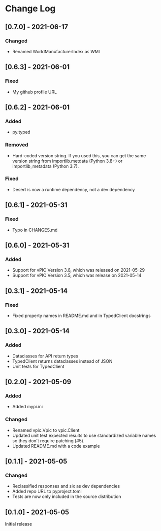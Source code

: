 # Change Log

## [0.7.0] - 2021-06-17

### Changed
- Renamed WorldManufacturerIndex as WMI

## [0.6.3] - 2021-06-01

### Fixed
- My github profile URL

## [0.6.2] - 2021-06-01

### Added
- py.typed

### Removed
- Hard-coded version string. If you used this, you can get the same version string from importlib.metdata (Python 3.8+) or importlib_metadata (Python 3.7).

### Fixed
- Desert is now a runtime dependency, not a dev dependency

## [0.6.1] - 2021-05-31

### Fixed
- Typo in CHANGES.md

## [0.6.0] - 2021-05-31

### Added
- Support for vPIC Version 3.6, which was released on 2021-05-29
- Support for vPIC Version 3.5, which was release on 2021-05-14

## [0.3.1] - 2021-05-14

### Fixed
- Fixed property names in README.md and in TypedClient docstrings

## [0.3.0] - 2021-05-14

### Added
- Dataclasses for API return types
- TypedClient returns dataclasses instead of JSON
- Unit tests for TypedClient

## [0.2.0] - 2021-05-09

### Added
- Added mypi.ini

### Changed
- Renamed vpic.Vpic to vpic.Client
- Updated unit test expected results to use standardized variable names so they don't require patching (#5).
- Updated README.md with a code example

## [0.1.1] - 2021-05-05

### Changed
- Reclassified responses and six as dev dependencies
- Added repo URL to pyproject.toml
- Tests are now only included in the source distribution

## [0.1.0] - 2021-05-05

Initial release